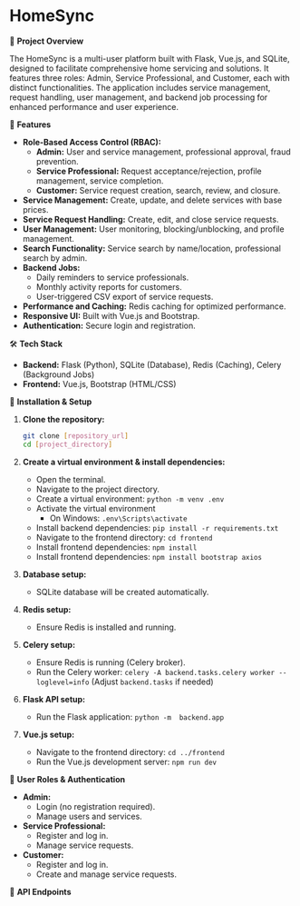 # HomeSync

📌 **Project Overview**

The HomeSync is a multi-user platform built with Flask, Vue.js, and SQLite, designed to facilitate comprehensive home servicing and solutions. It features three roles: Admin, Service Professional, and Customer, each with distinct functionalities. The application includes service management, request handling, user management, and backend job processing for enhanced performance and user experience.

🚀 **Features**

* **Role-Based Access Control (RBAC):**
  * **Admin:** User and service management, professional approval, fraud prevention.
  * **Service Professional:** Request acceptance/rejection, profile management, service completion.
  * **Customer:** Service request creation, search, review, and closure.
* **Service Management:** Create, update, and delete services with base prices.
* **Service Request Handling:** Create, edit, and close service requests.
* **User Management:** User monitoring, blocking/unblocking, and profile management.
* **Search Functionality:** Service search by name/location, professional search by admin.
* **Backend Jobs:**
  * Daily reminders to service professionals.
  * Monthly activity reports for customers.
  * User-triggered CSV export of service requests.
* **Performance and Caching:** Redis caching for optimized performance.
* **Responsive UI:** Built with Vue.js and Bootstrap.
* **Authentication:** Secure login and registration.

🛠️ **Tech Stack**

* **Backend:** Flask (Python), SQLite (Database), Redis (Caching), Celery (Background Jobs)
* **Frontend:** Vue.js, Bootstrap (HTML/CSS)

🔧 **Installation & Setup**

1. **Clone the repository:**

    ```bash
    git clone [repository_url]
    cd [project_directory]
    ```

2. **Create a virtual environment & install dependencies:**

    * Open the terminal.
    * Navigate to the project directory.
    * Create a virtual environment: `python -m venv .env`
    * Activate the virtual environment 
        * On Windows: `.env\Scripts\activate`
    * Install backend dependencies: `pip install -r requirements.txt`
    * Navigate to the frontend directory: `cd frontend`
    * Install frontend dependencies: `npm install`
    * Install frontend dependencies: `npm install bootstrap axios`

3. **Database setup:**

    * SQLite database will be created automatically.

4. **Redis setup:**

    * Ensure Redis is installed and running.

5. **Celery setup:**

    * Ensure Redis is running (Celery broker).
    * Run the Celery worker: `celery -A backend.tasks.celery worker --loglevel=info` (Adjust `backend.tasks` if needed)

6. **Flask API setup:**

    * Run the Flask application: `python -m  backend.app`

7. **Vue.js setup:**

    * Navigate to the frontend directory: `cd ../frontend`
    * Run the Vue.js development server: `npm run dev`

🔑 **User Roles & Authentication**

* **Admin:**
  * Login (no registration required).
  * Manage users and services.
* **Service Professional:**
  * Register and log in.
  * Manage service requests.
* **Customer:**
  * Register and log in.
  * Create and manage service requests.

📌 **API Endpoints**
